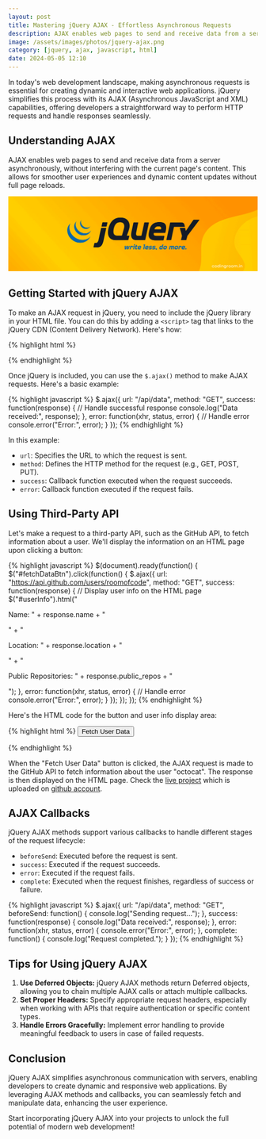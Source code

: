 ```yaml
---
layout: post
title: Mastering jQuery AJAX - Effortless Asynchronous Requests
description: AJAX enables web pages to send and receive data from a server asynchronously, without interfering with the current page's content. This allows for smoother user experiences and dynamic content updates without full page reloads.
image: /assets/images/photos/jquery-ajax.png
category: [jquery, ajax, javascript, html]
date: 2024-05-05 12:10
---
```


In today's web development landscape, making asynchronous requests is essential for creating dynamic and interactive web applications. jQuery simplifies this process with its AJAX (Asynchronous JavaScript and XML) capabilities, offering developers a straightforward way to perform HTTP requests and handle responses seamlessly.

## Understanding AJAX

AJAX enables web pages to send and receive data from a server asynchronously, without interfering with the current page's content. This allows for smoother user experiences and dynamic content updates without full page reloads.

<div style="text-align:center"><img alt="Coding Room" src="/assets/images/photos/jquery-ajax.png" /></div>

## Getting Started with jQuery AJAX

To make an AJAX request in jQuery, you need to include the jQuery library in your HTML file. You can do this by adding a `<script>` tag that links to the jQuery CDN (Content Delivery Network). Here's how:

{% highlight html %}
<!-- Add this script tag to your HTML file to include jQuery -->
<script src="https://code.jquery.com/jquery-3.6.0.min.js"></script>
{% endhighlight %}

Once jQuery is included, you can use the `$.ajax()` method to make AJAX requests. Here's a basic example:

{% highlight javascript %}
$.ajax({
    url: "/api/data",
    method: "GET",
    success: function(response) {
        // Handle successful response
        console.log("Data received:", response);
    },
    error: function(xhr, status, error) {
        // Handle error
        console.error("Error:", error);
    }
});
{% endhighlight %}

In this example:
- `url`: Specifies the URL to which the request is sent.
- `method`: Defines the HTTP method for the request (e.g., GET, POST, PUT).
- `success`: Callback function executed when the request succeeds.
- `error`: Callback function executed if the request fails.

## Using Third-Party API

Let's make a request to a third-party API, such as the GitHub API, to fetch information about a user. We'll display the information on an HTML page upon clicking a button:

{% highlight javascript %}
$(document).ready(function() {
    $("#fetchDataBtn").click(function() {
        $.ajax({
            url: "https://api.github.com/users/roomofcode",
            method: "GET",
            success: function(response) {
                // Display user info on the HTML page
                $("#userInfo").html("<p>Name: " + response.name + "</p>" +
                                   "<p>Location: " + response.location + "</p>" +
                                   "<p>Public Repositories: " + response.public_repos + "</p>");
            },
            error: function(xhr, status, error) {
                // Handle error
                console.error("Error:", error);
            }
        });
    });
});
{% endhighlight %}

Here's the HTML code for the button and user info display area:

{% highlight html %}
<button id="fetchDataBtn">Fetch User Data</button>
<div id="userInfo"></div>
{% endhighlight %}

When the "Fetch User Data" button is clicked, the AJAX request is made to the GitHub API to fetch information about the user "octocat". The response is then displayed on the HTML page.
Check the <a aria-label="Redirecting user to live project" target="_blank" href="https://roomofcode.github.io/examples/Mastering%20jQuery%20AJAX%20-%20Effortless%20Asynchronous%20Requests/">live project</a> which is uploaded on <a aria-label="Providing project code" target="_blank" href="https://github.com/roomofcode/examples/tree/main/Mastering%20jQuery%20AJAX%20-%20Effortless%20Asynchronous%20Requests">github account</a>.


## AJAX Callbacks

jQuery AJAX methods support various callbacks to handle different stages of the request lifecycle:

- `beforeSend`: Executed before the request is sent.
- `success`: Executed if the request succeeds.
- `error`: Executed if the request fails.
- `complete`: Executed when the request finishes, regardless of success or failure.

{% highlight javascript %}
$.ajax({
    url: "/api/data",
    method: "GET",
    beforeSend: function() {
        console.log("Sending request...");
    },
    success: function(response) {
        console.log("Data received:", response);
    },
    error: function(xhr, status, error) {
        console.error("Error:", error);
    },
    complete: function() {
        console.log("Request completed.");
    }
});
{% endhighlight %}

## Tips for Using jQuery AJAX

1. **Use Deferred Objects:** jQuery AJAX methods return Deferred objects, allowing you to chain multiple AJAX calls or attach multiple callbacks.
2. **Set Proper Headers:** Specify appropriate request headers, especially when working with APIs that require authentication or specific content types.
3. **Handle Errors Gracefully:** Implement error handling to provide meaningful feedback to users in case of failed requests.

## Conclusion

jQuery AJAX simplifies asynchronous communication with servers, enabling developers to create dynamic and responsive web applications. By leveraging AJAX methods and callbacks, you can seamlessly fetch and manipulate data, enhancing the user experience.

Start incorporating jQuery AJAX into your projects to unlock the full potential of modern web development!